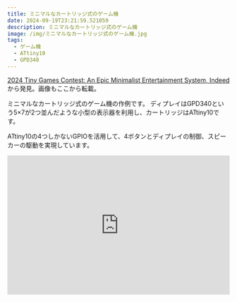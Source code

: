 ```yaml
---
title: ミニマルなカートリッジ式のゲーム機
date: 2024-09-19T23:21:59.521059
description: ミニマルなカートリッジ式のゲーム機
image: /img/ミニマルなカートリッジ式のゲーム機.jpg
tags:
  - ゲーム機
  - ATtiny10
  - GPD340
---
```

[2024 Tiny Games Contest: An Epic Minimalist Entertainment System, Indeed](https://hackaday.com/2024/09/08/2024-tiny-games-contest-an-epic-minimalist-entertainment-system-indeed/)から発見。画像もここから転載。

ミニマルなカートリッジ式のゲーム機の作例です。
ディプレイはGPD340という5×7が2つ並んだような小型の表示器を利用し、カートリッジはATtiny10です。

ATtiny10の4つしかないGPIOを活用して、4ボタンとディプレイの制御、スピーカーの駆動を実現しています。


<iframe width="100%" height="315" src="https://www.youtube.com/embed/k9Wc860w9_k" title="YouTube video player" frameborder="0" allow="accelerometer; autoplay; clipboard-write; encrypted-media; gyroscope; picture-in-picture" allowfullscreen></iframe>



